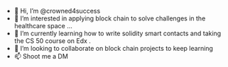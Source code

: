 - 👋 Hi, I’m @crowned4success
- 👀 I’m interested in applying block chain to solve challenges in the healthcare space ...
- 🌱 I’m currently learning how to write solidity smart contacts and taking the CS 50 course on Edx .
- 💞️ I’m looking to collaborate on block chain projects to keep learning 
- 📫 Shoot me a DM 

<!---
crowned4success/crowned4success is a ✨ special ✨ repository because its `README.md` (this file) appears on your GitHub profile.
You can click the Preview link to take a look at your changes.
--->
